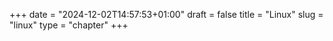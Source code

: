+++
date = "2024-12-02T14:57:53+01:00"
draft = false
title = "Linux"
slug = "linux"
type = "chapter"
+++
